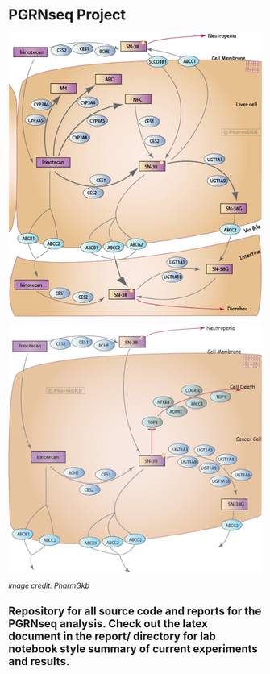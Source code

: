 # PGRNseq Project

![pharmGkb irinotecan PK pathway](/images/irinotecan_pharmacokinetics_pathway.png "pharmacokinetics pathway")

![pharmGkb irinotecan PD pathway](/images/irinotecan_pharmacodynamics_pathway.png "pharmacodynamics pathway")

_image credit: [PharmGkb](https://www.pharmgkb.org/drug/PA450085)_

## Repository for all source code and reports for the PGRNseq analysis. Check out the latex document in the report/ directory for lab notebook style summary of current experiments and results.
